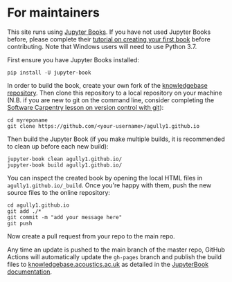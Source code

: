 # For maintainers

This site runs using [Jupyter Books](https://jupyterbook.org/intro.html). If you have not used Jupyter Books before, please complete their [tutorial on creating your first book](https://jupyterbook.org/start/your-first-book.html) before contributing. Note that Windows users will need to use Python 3.7.

First ensure you have Jupyter Books installed:

```
pip install -U jupyter-book
```

In order to build the book, create your own fork of the [knowledgebase repository](https://github.com/agully1/agully1.github.io). Then clone this repository to a local repository on your machine (N.B. if you are new to git on the command line, consider completing the [Software Carpentry lesson on version control with git](https://swcarpentry.github.io/git-novice/)):

```
cd myreponame
git clone https://github.com/<your-username>/agully1.github.io
```

Then build the Jupyter Book (if you make multiple builds, it is recommended to clean up before each new build):

```
jupyter-book clean agully1.github.io/
jupyter-book build agully1.github.io/
```

You can inspect the created book by opening the local HTML files in `agully1.github.io/_build`. Once you're happy with them, push the new source files to the online repository:

```
cd agully1.github.io
git add ./*
git commit -m "add your message here"
git push
```

Now create a pull request from your repo to the main repo.

Any time an update is pushed to the main branch of the master repo, GitHub Actions will automatically update the `gh-pages` branch and publish the build files to [knowledgebase.acoustics.ac.uk](https://knowledgebase.acoustics.ac.uk/intro.html) as detailed in the [JupyterBook documentation](https://jupyterbook.org/publish/gh-pages.html#automatically-host-your-book-with-github-actions).

```